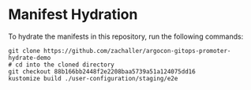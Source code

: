# Manifest Hydration

To hydrate the manifests in this repository, run the following commands:

```shell
git clone https://github.com/zachaller/argocon-gitops-promoter-hydrate-demo
# cd into the cloned directory
git checkout 88b166bb2448f2e2208baa5739a51a124075dd16
kustomize build ./user-configuration/staging/e2e
```
